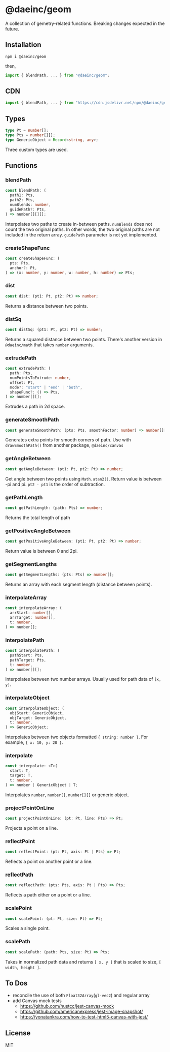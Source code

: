 # @daeinc/geom

A collection of gemetry-related functions. Breaking changes expected in the future.

## Installation

```
npm i @daeinc/geom
```

then,

```js
import { blendPath, ... } from "@daeinc/geom";
```

## CDN

```js
import { blendPath, ... } from "https://cdn.jsdelivr.net/npm/@daeinc/geom/dist/geom.esm.js"
```

## Types

```ts
type Pt = number[];
type Pts = number[][];
type GenericObject = Record<string, any>;
```

Three custom types are used.

## Functions

### blendPath

```ts
const blendPath: (
  path1: Pts,
  path2: Pts,
  numBlends: number,
  guidePath?: Pts,
) => number[][][];
```

Interpolates two paths to create in-between paths. `numBlends` does not count the two original paths. In other words, the two original paths are not included in the return array. `guidePath` parameter is not yet implemented.

### createShapeFunc

```ts
const createShapeFunc: (
  pts: Pts,
  anchor?: Pt,
) => (x: number, y: number, w: number, h: number) => Pts;
```

### dist

```ts
const dist: (pt1: Pt, pt2: Pt) => number;
```

Returns a distance between two points.

### distSq

```ts
const distSq: (pt1: Pt, pt2: Pt) => number;
```

Returns a squared distance between two points. There's another version in `@daeinc/math` that takes `number` arguments.

### extrudePath

```ts
const extrudePath: (
  path: Pts,
  numPointsToExtrude: number,
  offset: Pt,
  mode?: "start" | "end" | "both",
  shapeFunc?: () => Pts,
) => number[][];
```

Extrudes a path in 2d space.

### generateSmoothPath

```ts
const generateSmoothPath: (pts: Pts, smoothFactor: number) => number[][];
```

Generates extra points for smooth corners of path. Use with `drawSmoothPath()` from another package, `@daeinc/canvas`

### getAngleBetween

```ts
const getAngleBetween: (pt1: Pt, pt2: Pt) => number;
```

Get angle between two points using `Math.atan2()`. Return value is between -pi and pi. `pt2 - pt1` is the order of subtraction.

### getPathLength

```ts
const getPathLength: (path: Pts) => number;
```

Returns the total length of path

### getPositiveAngleBetween

```ts
const getPositiveAngleBetween: (pt1: Pt, pt2: Pt) => number;
```

Return value is between 0 and 2pi.

### getSegmentLengths

```ts
const getSegmentLengths: (pts: Pts) => number[];
```

Returns an array with each segment length (distance between points).

### interpolateArray

```ts
const interpolateArray: (
  arrStart: number[],
  arrTarget: number[],
  t: number,
) => number[];
```

### interpolatePath

```ts
const interpolatePath: (
  pathStart: Pts,
  pathTarget: Pts,
  t: number,
) => number[][];
```

Interpolates between two number arrays. Usually used for path data of `[x, y]`.

### interpolateObject

```ts
const interpolateObject: (
  objStart: GenericObject,
  objTarget: GenericObject,
  t: number,
) => GenericObject;
```

Interpolates between two objects formatted `{ string: number }`. For example, `{ x: 10, y: 20 }`.

### interpolate

```ts
const interpolate: <T>(
  start: T,
  target: T,
  t: number,
) => number | GenericObject | T;
```

Interpolates `number`, `number[]`, `number[][]` or generic object.

### projectPointOnLine

```ts
const projectPointOnLine: (pt: Pt, line: Pts) => Pt;
```

Projects a point on a line.

### reflectPoint

```ts
const reflectPoint: (pt: Pt, axis: Pt | Pts) => Pt;
```

Reflects a point on another point or a line.

### reflectPath

```ts
const reflectPath: (pts: Pts, axis: Pt | Pts) => Pts;
```

Reflects a path either on a point or a line.

### scalePoint

```ts
const scalePoint: (pt: Pt, size: Pt) => Pt;
```

Scales a single point.

### scalePath

```ts
const scalePath: (path: Pts, size: Pt) => Pts;
```

Takes in normalized path data and returns `[ x, y ]` that is scaled to size, `[ width, height ]`.

## To Dos

- reconcile the use of both `Float32Array`(`gl-vec2`) and regular array
- add Canvas mock tests
  - https://github.com/hustcc/jest-canvas-mock
  - https://github.com/americanexpress/jest-image-snapshot/
  - https://yonatankra.com/how-to-test-html5-canvas-with-jest/

## License

MIT
